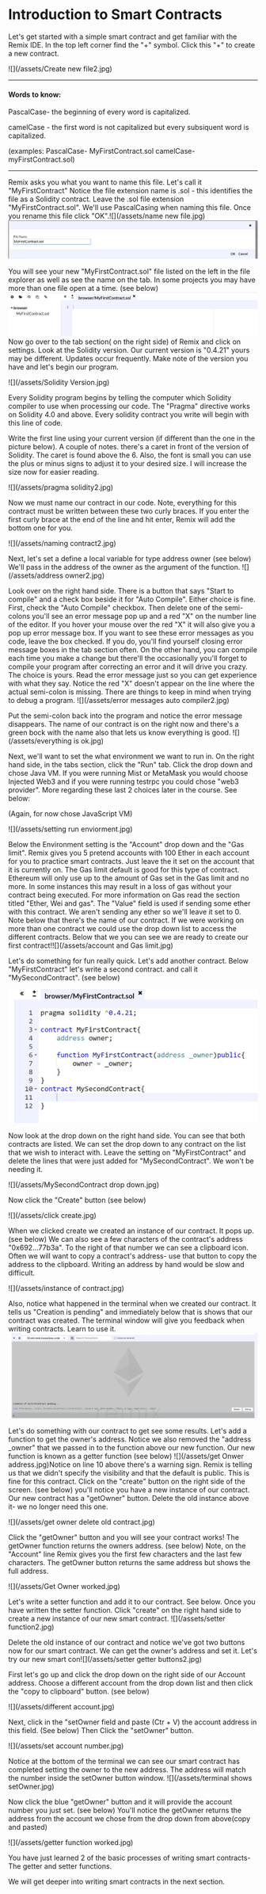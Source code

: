 # Introduction to Smart Contracts

Let's get started with a simple smart contract and get familiar with the Remix IDE. In the top left corner find the "+" symbol. Click this "+" to create a new contract.

![](/assets/Create new file2.jpg)

---

#### Words to know:

PascalCase- the beginning of every word is capitalized.

camelCase - the first word is not capitalized but every subsiquent word is capitalized.

\(examples:     PascalCase- MyFirstContract.sol          camelCase- myFirstContract.sol\)

---

Remix asks you what you want to name this file. Let's call it "MyFirstContract" Notice the file extension name is .sol - this identifies the file as a Solidity contract. Leave the .sol file extension "MyFirstContract.sol". We'll use PascalCasing when naming this file. Once you rename this file click "OK".![](/assets/name new file.jpg)![](/assets/MyFirstContract.jpg)

You will see your new "MyFirstContract.sol" file listed on the left in the file explorer as well as see the name on the tab. In some projects you may have more than one file open at a time. \(see below\) ![](/assets/MyFirstContractTab.jpg)Now go over to the tab section\( on the right side\)  of Remix and click on settings. Look at the Solidity version. Our current version is "0.4.21" yours may be different. Updates occur frequently. Make note of the version you have and let's begin our program.

![](/assets/Solidity Version.jpg)

Every Solidity program begins by telling the computer which Solidity compiler to use when processing our code. The "Pragma" directive works on Solidity 4.0 and above. Every solidity contract you write will begin with this line of code.

Write the first line using your current version \(if different than the one in the picture below\).  A couple of notes. there's a caret in front of the version of Solidity. The caret is found above the 6. Also, the font is small you can use the plus or minus signs to adjust it to your desired size. I will increase the size now for easier reading.

![](/assets/pragma solidity2.jpg)

Now we must name our contract in our code. Note, everything for this contract must be written between these two curly braces. If you enter the first curly brace at the end of the line and hit enter, Remix will add the bottom one for you.

![](/assets/naming contract2.jpg)

Next, let's set a define a local variable for type address owner  \(see below\) We'll pass in the address of the owner as the argument of the function. ![](/assets/address owner2.jpg)

Look over on the right hand side. There is a button that says "Start to compile" and a check box beside it for "Auto Compile". Either choice is fine. First, check the "Auto Compile" checkbox. Then delete one of the semi-colons you'll see an error message pop up and a red "X" on the number line of the editor. If you hover your mouse over the red "X" it will also give you a pop up error message box. If you want to see these error messages as you code, leave the box checked. If you do, you'll find yourself closing error message boxes in the tab section often. On the other hand, you can compile each time you make a change but there'll the occasionally you'll forget to compile your program after correcting an error and it will drive you crazy. The choice is yours. Read the error message just so you can get experience with what they say. Notice the red "X" doesn't appear on the line where the actual semi-colon is missing. There are things to keep in mind when trying to debug a program.  ![](/assets/error messages auto compiler2.jpg)

Put the semi-colon back into the  program and notice the error message disappears. The name of our contract is on the right now and there's a green bock with the name also that lets us know everything is good. ![](/assets/everything is ok.jpg)

Next, we'll want to set the what environment  we want to run in. On the right hand side, in the tabs section, click the "Run" tab. Click the drop down and chose Java VM. If you were running Mist or MetaMask  you would choose Injected Web3 and if you were running testrpc you could chose "web3 provider". More regarding these last 2 choices later in the course. See below:

\(Again, for now chose JavaScript VM\)

![](/assets/setting run enviorment.jpg)

Below the Environment setting is the "Account" drop down and the "Gas limit". Remix gives you 5 pretend accounts with 100 Ether in each account for you to practice smart contracts. Just leave the it set on the account that it is currently on. The Gas limit default is good for this type of contract. Ethereum will only use up to the amount of Gas set in the Gas limit and no more. In some instances this may result in a loss of gas without your contract being executed.  For more information on Gas read the section titled "Ether, Wei and gas". The "Value" field is used if sending some ether with this contract. We aren't sending any ether so we'll leave it set to 0.  Note below that there's the name of our contract. If we were working on more than one contract we could use the drop down list to access the different contracts. Below that we you can see we are ready to create our first contract!![](/assets/account and Gas limit.jpg)

Let's do something for fun really quick. Let's add another contract. Below "MyFirstContract" let's write a second contract. and call it "MySecondContract". \(see below\)

![](/assets/MySecondContract.jpg)

Now look at the drop down on the right hand side. You can see that both contracts are listed. We can set the drop down to any contract on the list that we wish to interact with. Leave the setting on "MyFirstContract" and delete the lines that were just added for "MySecondContract". We won't be needing it.

![](/assets/MySecondContract drop down.jpg)

Now click the "Create" button \(see below\)

![](/assets/click create.jpg)

When we clicked create we created an instance of our contract. It pops up. \(see below\) We can also see a few characters of the contract's address "0x692...77b3a". To the right of that number we can see a clipboard icon. Often we will want to copy a contract's address- use that button to copy the address to the clipboard. Writing an address by hand would be slow and difficult.

![](/assets/instance of contract.jpg)

Also, notice what happened in the terminal when we created our contract. It tells us "Creation is pending" and immediately below that is shows that our contract was created. The terminal window will give you feedback when writing contracts. Learn to use it. ![](/assets/terminal.jpg)

Let's do something with our contract to get see some results. Let's add a function to get the owner's address. Notice we also removed the "address \_owner" that we passed in to the function above our new function. Our new function is known as a getter function \(see below\) ![](/assets/get Onwer address.jpg)Notice on line 10 above there's a warning sign. Remix is telling us that we didn't specify the visibility and that the default is public. This is fine for this contract. Click on the "create" button  on the right side of the screen. \(see below\) you'll notice you have a new instance of our contract. Our new contract has a "getOwner" button. Delete the old instance above it- we no longer need this one.

![](/assets/get owner delete old contract.jpg)

Click the "getOwner" button and you will see your contract works! The getOwner function returns the owners address. \(see below\) Note, on the "Account" line Remix gives you the first few characters and the last few characters. The getOwner button returns the same address but shows the full address.

![](/assets/Get Owner worked.jpg)



Let's write a setter function and add it to our contract. See below. Once you have written the setter function. Click "create" on the right hand side to create a new instance of our new smart contract. ![](/assets/setter function2.jpg)

Delete the old instance of our contract and notice we've got two buttons now for our smart contract. We can get the owner's address and set it. Let's try our new smart con![](/assets/setter getter buttons2.jpg)



First let's go up and click the drop down on the right side of  our Account address. Choose a different account from the drop down list  and then click the "copy to clipboard" button. \(see below\) 

![](/assets/different account.jpg)



Next, click in the "setOwner field and paste \(Ctr + V\) the account address in this field. \(See below\) Then Click the "setOwner" button.

![](/assets/set account number.jpg)

Notice at the bottom of the terminal we can see our smart contract has completed setting the owner to the new address. The address will match the number inside the setOwner button window. ![](/assets/terminal shows setOwner.jpg)

Now click the blue "getOwner" button  and it will provide the account number you just set. \(see below\) You'll notice the getOwner returns the address from the account we chose from the drop down from above\(copy and pasted\) 

![](/assets/getter function worked.jpg)

You have just learned 2 of the basic processes of writing smart contracts- The getter and setter functions. 

We will get deeper into writing smart contracts in the next section.

